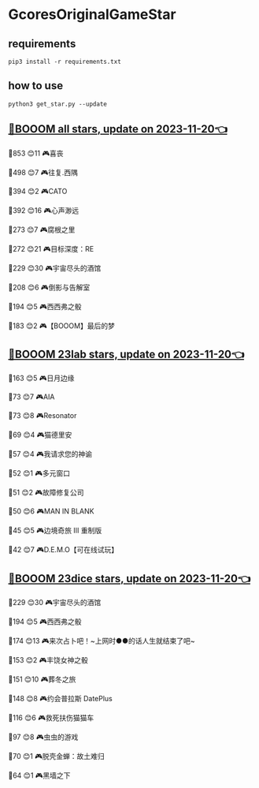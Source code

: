 # GcoresOriginalGameStar

## requirements
```
pip3 install -r requirements.txt
```

## how to use
```
python3 get_star.py --update
```

## [🔗BOOOM all stars, update on 2023-11-20👈](https://raw.githack.com/sichaozhang1112/GcoresOriginalGameStar/main/all.html) 
🌟853 😊11  🎮喜丧                 

🌟498 😊7   🎮往复.西隅              

🌟394 😊2   🎮CATO               

🌟392 😊16  🎮心声渺远               

🌟273 😊7   🎮腐根之里               

🌟272 😊21  🎮目标深度：RE            

🌟229 😊30  🎮宇宙尽头的酒馆            

🌟208 😊6   🎮倒影与告解室             

🌟194 😊5   🎮西西弗之骰              

🌟183 😊2   🎮【BOOOM】最后的梦        

## [🔗BOOOM 23lab stars, update on 2023-11-20👈](https://raw.githack.com/sichaozhang1112/GcoresOriginalGameStar/main/23lab.html) 
🌟163 😊5   🎮日月边缘               

🌟73  😊7   🎮AIA                

🌟73  😊8   🎮Resonator          

🌟69  😊4   🎮猫德里安               

🌟57  😊4   🎮我请求您的神谕            

🌟52  😊1   🎮多元窗口               

🌟51  😊2   🎮故障修复公司             

🌟50  😊6   🎮MAN IN BLANK       

🌟45  😊5   🎮边境奇旅 III 重制版       

🌟42  😊7   🎮D.E.M.O【可在线试玩】     

## [🔗BOOOM 23dice stars, update on 2023-11-20👈](https://raw.githack.com/sichaozhang1112/GcoresOriginalGameStar/main/23dice.html) 
🌟229 😊30  🎮宇宙尽头的酒馆            

🌟194 😊5   🎮西西弗之骰              

🌟174 😊13  🎮来次占卜吧！~上网时●●的话人生就结束了吧~

🌟153 😊2   🎮丰饶女神之骰             

🌟151 😊10  🎮葬冬之旅               

🌟148 😊8   🎮约会普拉斯 DatePlus     

🌟116 😊6   🎮救死扶伤猫猫车            

🌟97  😊8   🎮虫虫的游戏              

🌟70  😊1   🎮脱壳金蝉：故土难归          

🌟64  😊1   🎮黑墙之下               

